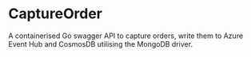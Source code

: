 # CaptureOrder  

A containerised Go swagger API to capture orders, write them to Azure Event Hub and CosmosDB utilising the MongoDB driver. 
